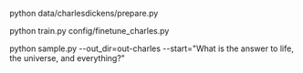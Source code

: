 python data/charlesdickens/prepare.py

python train.py config/finetune_charles.py

python sample.py --out_dir=out-charles --start="What is the answer to life, the universe, and everything?"